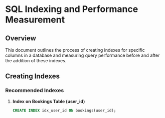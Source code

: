 # SQL Indexing and Performance Measurement

## Overview
This document outlines the process of creating indexes for specific columns in a database and measuring query performance before and after the addition of these indexes.

## Creating Indexes

### Recommended Indexes

1. **Index on Bookings Table (user_id)**
   ```sql
   CREATE INDEX idx_user_id ON bookings(user_id);
